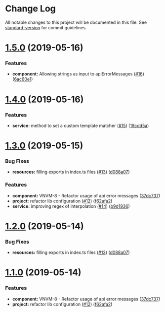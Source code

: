 # Change Log

All notable changes to this project will be documented in this file. See [standard-version](https://github.com/conventional-changelog/standard-version) for commit guidelines.

# [1.5.0](https://github.com/valueadd-poland/ng-validation-messages/compare/v1.4.0...v1.5.0) (2019-05-16)


### Features

* **component:** Allowing strings as input to apiErrorMessages ([#16](https://github.com/valueadd-poland/ng-validation-messages/issues/16)) ([6ac60e1](https://github.com/valueadd-poland/ng-validation-messages/commit/6ac60e1))



# [1.4.0](https://github.com/valueadd-poland/ng-validation-messages/compare/v1.3.0...v1.4.0) (2019-05-16)


### Features

* **service:** method to set a custom template matcher ([#15](https://github.com/valueadd-poland/ng-validation-messages/issues/15)) ([19cdd5a](https://github.com/valueadd-poland/ng-validation-messages/commit/19cdd5a))



# [1.3.0](https://github.com/valueadd-poland/ng-validation-messages/compare/v0.1.1...v1.3.0) (2019-05-15)


### Bug Fixes

* **resources:** filling exports in index.ts files ([#13](https://github.com/valueadd-poland/ng-validation-messages/issues/13)) ([d088a07](https://github.com/valueadd-poland/ng-validation-messages/commit/d088a07))


### Features

* **component:** VNVM-8 - Refactor usage of api error messages ([37dc737](https://github.com/valueadd-poland/ng-validation-messages/commit/37dc737))
* **project:** refactor lib configuration ([#12](https://github.com/valueadd-poland/ng-validation-messages/issues/12)) ([f62afa2](https://github.com/valueadd-poland/ng-validation-messages/commit/f62afa2))
* **service:** improving regex of interpolation ([#14](https://github.com/valueadd-poland/ng-validation-messages/issues/14)) ([b9d1936](https://github.com/valueadd-poland/ng-validation-messages/commit/b9d1936))



# [1.2.0](https://github.com/valueadd-poland/ng-validation-messages/compare/v0.1.1...v1.2.0) (2019-05-14)


### Bug Fixes

* **resources:** filling exports in index.ts files ([#13](https://github.com/valueadd-poland/ng-validation-messages/issues/13)) ([d088a07](https://github.com/valueadd-poland/ng-validation-messages/commit/d088a07))


# [1.1.0](https://github.com/valueadd-poland/ng-validation-messages/compare/v0.1.1...v1.1.0) (2019-05-14)


### Features

* **component:** VNVM-8 - Refactor usage of api error messages ([37dc737](https://github.com/valueadd-poland/ng-validation-messages/commit/37dc737))
* **project:** refactor lib configuration ([#12](https://github.com/valueadd-poland/ng-validation-messages/issues/12)) ([f62afa2](https://github.com/valueadd-poland/ng-validation-messages/commit/f62afa2))

